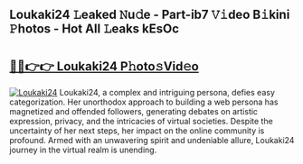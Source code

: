 ## Loukaki24 𝙻eaked 𝙽u𝚍e - Part-ib7 𝚅𝚒deo B𝚒kini 𝙿hotos - Hot All 𝙻eaks kEsOc

# <h2><a href="http://ld39ft7.urlbe.top/?page=Loukaki24">🔗🔗👉👉 Loukaki24 P𝚑oto𝚜Vid𝚎o</a></h2>

[![Loukaki24](https://i.imgur.com/eBuTRDB.gif)](http://ld39ft7.urlbe.top/?page=Loukaki24)
Loukaki24, a complex and intriguing persona, defies easy categorization. Her unorthodox approach to building a web persona has magnetized and offended followers, generating debates on artistic expression, privacy, and the intricacies of virtual societies. Despite the uncertainty of her next steps, her impact on the online community is profound. Armed with an unwavering spirit and undeniable allure, Loukaki24 journey in the virtual realm is unending.
